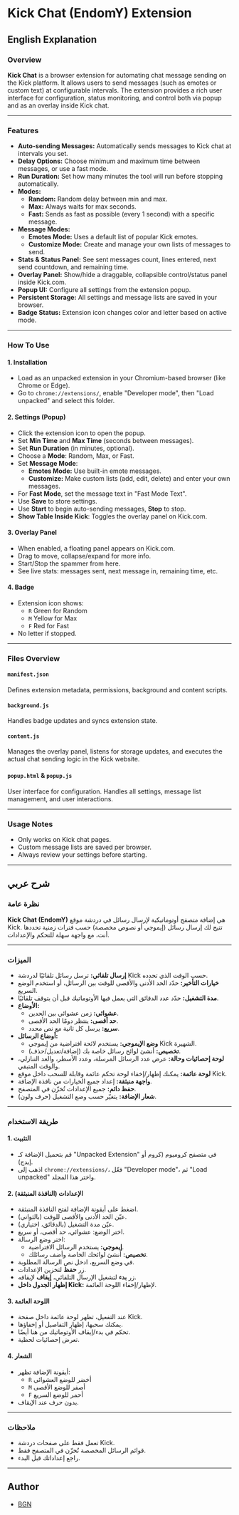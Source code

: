 # Kick Chat (EndomY) Extension

## English Explanation

### Overview
**Kick Chat** is a browser extension for automating chat message sending on the Kick platform. It allows users to send messages (such as emotes or custom text) at configurable intervals. The extension provides a rich user interface for configuration, status monitoring, and control both via popup and as an overlay inside Kick chat.

---

### Features

- **Auto-sending Messages:** Automatically sends messages to Kick chat at intervals you set.
- **Delay Options:** Choose minimum and maximum time between messages, or use a fast mode.
- **Run Duration:** Set how many minutes the tool will run before stopping automatically.
- **Modes:**
  - **Random:** Random delay between min and max.
  - **Max:** Always waits for max seconds.
  - **Fast:** Sends as fast as possible (every 1 second) with a specific message.
- **Message Modes:**
  - **Emotes Mode:** Uses a default list of popular Kick emotes.
  - **Customize Mode:** Create and manage your own lists of messages to send.
- **Stats & Status Panel:** See sent messages count, lines entered, next send countdown, and remaining time.
- **Overlay Panel:** Show/hide a draggable, collapsible control/status panel inside Kick.com.
- **Popup UI:** Configure all settings from the extension popup.
- **Persistent Storage:** All settings and message lists are saved in your browser.
- **Badge Status:** Extension icon changes color and letter based on active mode.

---

### How To Use

#### 1. Installation
- Load as an unpacked extension in your Chromium-based browser (like Chrome or Edge).
- Go to `chrome://extensions/`, enable "Developer mode", then "Load unpacked" and select this folder.

#### 2. Settings (Popup)
- Click the extension icon to open the popup.
- Set **Min Time** and **Max Time** (seconds between messages).
- Set **Run Duration** (in minutes, optional).
- Choose a **Mode**: Random, Max, or Fast.
- Set **Message Mode**:
  - **Emotes Mode:** Use built-in emote messages.
  - **Customize:** Make custom lists (add, edit, delete) and enter your own messages.
- For **Fast Mode**, set the message text in "Fast Mode Text".
- Use **Save** to store settings.
- Use **Start** to begin auto-sending messages, **Stop** to stop.
- **Show Table Inside Kick**: Toggles the overlay panel on Kick.com.

#### 3. Overlay Panel
- When enabled, a floating panel appears on Kick.com.
- Drag to move, collapse/expand for more info.
- Start/Stop the spammer from here.
- See live stats: messages sent, next message in, remaining time, etc.

#### 4. Badge
- Extension icon shows:
  - `R` Green for Random
  - `M` Yellow for Max
  - `F` Red for Fast
- No letter if stopped.

---

### Files Overview

#### `manifest.json`
Defines extension metadata, permissions, background and content scripts.

#### `background.js`
Handles badge updates and syncs extension state.

#### `content.js`
Manages the overlay panel, listens for storage updates, and executes the actual chat sending logic in the Kick website.

#### `popup.html` & `popup.js`
User interface for configuration. Handles all settings, message list management, and user interactions.

---

### Usage Notes

- Only works on Kick chat pages.
- Custom message lists are saved per browser.
- Always review your settings before starting.

---

## شرح عربي

### نظرة عامة
**Kick Chat (EndomY)** هي إضافة متصفح أوتوماتيكية لإرسال رسائل في دردشة موقع Kick. تتيح لك إرسال رسائل (إيموجي أو نصوص مخصصة) حسب فترات زمنية تحددها أنت، مع واجهة سهلة للتحكم والإعدادات.

---

### الميزات

- **إرسال تلقائي:** ترسل رسائل تلقائيًا لدردشة Kick حسب الوقت الذي تحدده.
- **خيارات التأخير:** حدّد الحد الأدنى والأقصى للوقت بين الرسائل، أو استخدم الوضع السريع.
- **مدة التشغيل:** حدّد عدد الدقائق التي يعمل فيها الأوتوماتيك قبل أن يتوقف تلقائيًا.
- **الأوضاع:**
  - **عشوائي:** زمن عشوائي بين الحدين.
  - **حد أقصى:** ينتظر دومًا الحد الأقصى.
  - **سريع:** يرسل كل ثانية مع نص محدد.
- **أوضاع الرسائل:**
  - **وضع الإيموجي:** يستخدم لائحة افتراضية من إيموجي Kick الشهيرة.
  - **تخصيص:** أنشئ لوائح رسائل خاصة بك (إضافة/تعديل/حذف).
- **لوحة إحصائيات وحالة:** عرض عدد الرسائل المرسلة، وعدد الأسطر، والعد التنازلي، والوقت المتبقي.
- **لوحة عائمة:** يمكنك إظهار/إخفاء لوحة تحكم عائمة وقابلة للسحب داخل موقع Kick.
- **واجهة منبثقة:** إعداد جميع الخيارات من نافذة الإضافة.
- **حفظ دائم:** جميع الإعدادات تُخزّن في المتصفح.
- **شعار الإضافة:** يتغيّر حسب وضع التشغيل (حرف ولون).

---

### طريقة الاستخدام

#### 1. التثبيت
- قم بتحميل الإضافة كـ "Unpacked Extension" في متصفح كروميوم (كروم أو إيدج).
- اذهب إلى `chrome://extensions/`، فعّل "Developer mode"، ثم "Load unpacked" واختر هذا المجلد.

#### 2. الإعدادات (النافذة المنبثقة)
- اضغط على أيقونة الإضافة لفتح النافذة المنبثقة.
- عيّن الحد الأدنى والأقصى للوقت (بالثواني).
- عيّن مدة التشغيل (بالدقائق، اختياري).
- اختر الوضع: عشوائي، حد أقصى، أو سريع.
- اختر وضع الرسالة:
  - **إيموجي:** يستخدم الرسائل الافتراضية.
  - **تخصيص:** أنشئ لوائحك الخاصة وأضف رسائلك.
- في وضع السريع، ادخل نص الرسالة المطلوبة.
- زر **حفظ** لتخزين الإعدادات.
- زر **بدء** لتشغيل الإرسال التلقائي، **إيقاف** لإيقافه.
- **إظهار الجدول داخل Kick:** لإظهار/إخفاء اللوحة العائمة.

#### 3. اللوحة العائمة
- عند التفعيل، تظهر لوحة عائمة داخل صفحة Kick.
- يمكنك سحبها، إظهار التفاصيل أو إخفاؤها.
- تحكم في بدء/إيقاف الأوتوماتيك من هنا أيضًا.
- تعرض إحصائيات لحظية.

#### 4. الشعار
- أيقونة الإضافة تظهر:
  - `R` أخضر للوضع العشوائي
  - `M` أصفر للوضع الأقصى
  - `F` أحمر للوضع السريع
- بدون حرف عند الإيقاف.

---

### ملاحظات

- تعمل فقط على صفحات دردشة Kick.
- قوائم الرسائل المخصصة تُخزّن في المتصفح فقط.
- راجع إعداداتك قبل البدء.

---

## Author
- [BGN](https://github.com/bgnbgnm)
